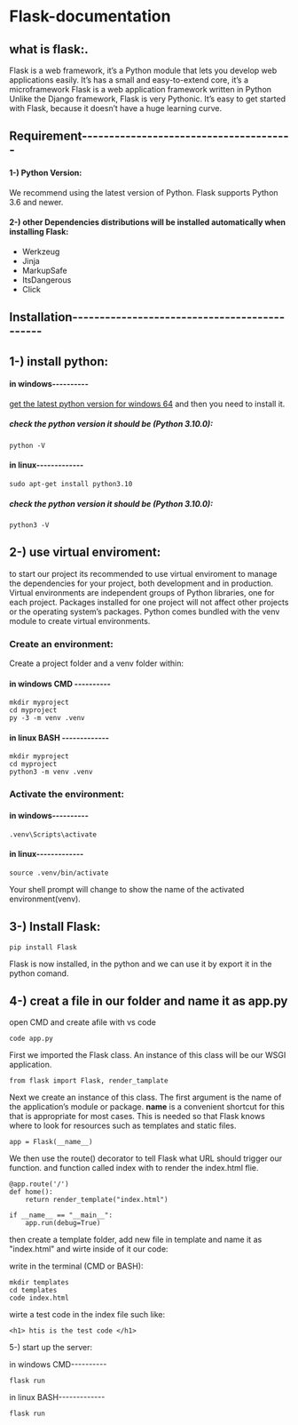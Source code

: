 # Flask-documentation
## what is flask:.
Flask is a web framework, it’s a Python module that lets you develop web applications easily. 
It’s has a small and easy-to-extend core, it’s a microframework 
Flask is a web application framework written in Python
Unlike the Django framework, Flask is very Pythonic. It’s easy to get started with Flask,
because it doesn’t have a huge learning curve.


## Requirement---------------------------------------
#### 1-) Python Version:

We recommend using the latest version of Python. Flask supports Python 3.6 and newer.

#### 2-) other Dependencies distributions will be installed automatically when installing Flask:

- Werkzeug 
- Jinja 
- MarkupSafe 
- ItsDangerous
- Click
	
## Installation---------------------------------------------

## 1-) install python:

#### in windows----------

[get the latest python version for windows 64](https://www.python.org/ftp/python/3.10.0/python-3.10.0-amd64.exe)
and then you need to install it.

##### check the python version it should be (Python 3.10.0):

	python -V

#### in linux-------------

	sudo apt-get install python3.10

##### check the python version it should be (Python 3.10.0):

	python3 -V
	
## 2-) use virtual enviroment:

to start our project its recommended to use virtual enviroment to manage the dependencies for your project, both development and in production.
Virtual environments are independent groups of Python libraries, one for each project.
Packages installed for one project will not affect other projects or the operating system’s packages.
Python comes bundled with the venv module to create virtual environments.
	
### Create an environment:

Create a project folder and a venv folder within:
	
#### in windows CMD ----------

	mkdir myproject
	cd myproject
	py -3 -m venv .venv
		
#### in linux BASH -------------

	mkdir myproject
	cd myproject
	python3 -m venv .venv
		
### Activate the environment:

#### in windows----------

	.venv\Scripts\activate
		
#### in linux-------------

	source .venv/bin/activate
		
Your shell prompt will change to show the name of the activated environment(venv).

## 3-) Install Flask:

	pip install Flask
	
  Flask is now installed, in the python and we can use it by export it in the python comand.
	
## 4-) creat a file in our folder and name it as app.py

open CMD and create afile with vs code 

	code app.py

First we imported the Flask class. An instance of this class will be our WSGI application.

	from flask import Flask, render_tamplate

Next we create an instance of this class. The first argument is the name of the application’s module or package.
__name__ is a convenient shortcut for this that is appropriate for most cases.
This is needed so that Flask knows where to look for resources such as templates and static files.

	app = Flask(__name__)
	
We then use the route() decorator to tell Flask what URL should trigger our function.
and function called index with to render the index.html flie.

	@app.route('/')
	def home():
	    return render_template("index.html")

	if __name__ == "__main__":
	    app.run(debug=True)

	
then create a template folder, add new file in template and name it as "index.html" and wirte inside of it our code: 

write in the terminal (CMD or BASH):

	mkdir templates
	cd templates
	code index.html 

wirte a test code in the index file such like:
	
	<h1> htis is the test code </h1>

5-) start up the server:

in windows CMD----------

	flask run

in linux BASH-------------

	flask run


